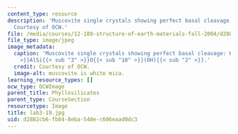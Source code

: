 ```yaml
---
content_type: resource
description: 'Muscovite single crystals showing perfect basal cleavage: KAl2AlSi3O10(OH)2.
  Courtesy of OCW.'
file: /media/courses/12-108-structure-of-earth-materials-fall-2004/d2882cb6fb048eba540ec606eaad0dc3_lab3-19.jpg
file_type: image/jpeg
image_metadata:
  caption: 'Muscovite single crystals showing perfect basal cleavage: KAl{{< sub "2"
    >}}AlSi{{< sub "3" >}}O{{< sub "10" >}}(OH){{< sub "2" >}}.'
  credit: Courtesy of OCW.
  image-alt: muscovite is white mica.
learning_resource_types: []
ocw_type: OCWImage
parent_title: Phyllosilicates
parent_type: CourseSection
resourcetype: Image
title: lab3-19.jpg
uid: d2882cb6-fb04-8eba-540e-c606eaad0dc3
---
```

